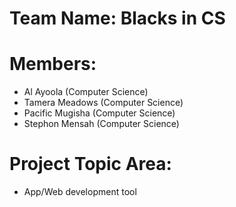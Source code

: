 # Team Name: Blacks in CS

# Members:
- Al Ayoola (Computer Science)
- Tamera Meadows (Computer Science)
- Pacific Mugisha (Computer Science)
- Stephon Mensah (Computer Science)

# Project Topic Area: 
- App/Web development tool
